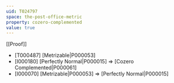 ```yaml
---
uid: T024797
space: the-post-office-metric
property: cozero-complemented
value: true
---
```

[[Proof]]

* [T000487] [Metrizable|P000053]
* [I000180] [Perfectly Normal|P000015] => [Cozero Complemented|P000061]
* [I000070] [Metrizable|P000053] => [Perfectly Normal|P000015]

